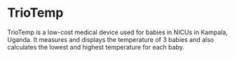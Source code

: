 # TrioTemp
TrioTemp is a low-cost medical device used for babies in NICUs in Kampala, Uganda. It measures and displays the temperature of 3 babies and also calculates the lowest and highest temperature for each baby.
